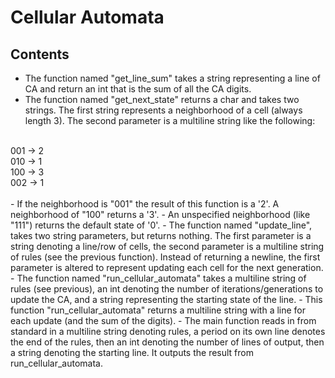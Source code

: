 Cellular Automata
=============


Contents
--------

- The function named "get_line_sum" takes a string representing a line of CA and return an int that is the sum of all the CA digits.
- The function named "get_next_state" returns a char and takes two strings. The first string represents a neighborhood of a cell (always length 3). The second parameter is a multiline string like the following:<br />
<br />
001 -> 2 <br />
010 -> 1 <br />
100 -> 3 <br />
002 -> 1 <br />
<br />
- If the neighborhood is "001" the result of this function is a '2'. A neighborhood of "100" returns a '3'.
- An unspecified neighborhood (like "111") returns the default state of '0'.
- The function named "update_line", takes two string parameters, but returns nothing. The first parameter is a string denoting a line/row of cells, the second parameter is a multiline string of rules (see the previous function). Instead of returning a newline, the first parameter is  altered to represent updating each cell for the next generation.
- The function named "run_cellular_automata" takes a multiline string of rules (see previous), an int denoting the number of iterations/generations to update the CA, and a string representing the starting state of the line.
- This function "run_cellular_automata" returns a multiline string with a line for each update (and the sum of the digits).
- The main function reads in from standard in a multiline string denoting rules, a period on its own line denotes the end of the rules, then an int denoting the number of lines of output, then a string denoting the starting line. It outputs the result from run_cellular_automata.
